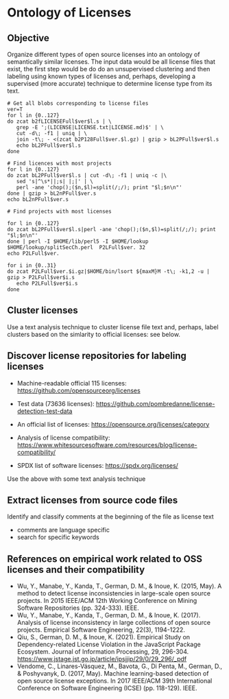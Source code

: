 # Ontology of Licenses

## Objective

Organize different types of open source licenses into an ontology of
semantically similar licenses.  The input data would be all license
files that exist, the first step would be do do an unsupervised
clustering and then labeling using known types of licenses and,
perhaps, developing a supervised (more accurate) technique to
determine license type from its text.

```
# Get all blobs corresponding to license files
ver=T
for l in {0..127}
do zcat b2fLICENSEFull$ver$l.s | \
   grep -E ';(LICENSE|LICENSE.txt|LICENSE.md)$' | \
   cut -d\; -f1 | uniq | \
   join -t\; - <(zcat b2P128Full$ver.$l.gz) | gzip > bL2PFull$ver$l.s
   echo bL2PFull$ver$l.s
done

# Find licences with most projects
for l in {0..127}
do zcat bL2PFull$ver$l.s | cut -d\; -f1 | uniq -c |\
   sed 's|^\s*||;s| |;|' | \
   perl -ane 'chop();($n,$l)=split(/;/); print "$l;$n\n"'
done | gzip > bL2nPFull$ver.s
echo bL2nPFull$ver.s

# Find projects with most licenses

for l in {0..127}
do zcat bL2PFull$ver$l.s|perl -ane 'chop();($n,$l)=split(/;/); print "$l;$n\n"' 
done | perl -I $HOME/lib/perl5 -I $HOME/lookup $HOME/lookup/splitSecCh.perl  P2LFull$ver. 32
echo P2LFull$ver.

for i in {0..31}
do zcat P2LFull$ver.$i.gz|$HOME/bin/lsort ${maxM}M -t\; -k1,2 -u | gzip > P2LFull$ver$i.s
   echo P2LFull$ver$i.s
done
```

## Cluster licenses

Use a text analysis technique to cluster license file text and, perhaps, label clusters based on the simlarity to official licenses: see below. 


## Discover license repositories for labeling licenses

- Machine-readable official 115 licenses: https://github.com/opensourceorg/licenses
- Test data (73636 licenses): https://github.com/pombredanne/license-detection-test-data


- An official list of licenses: https://opensource.org/licenses/category
- Analysis of license compatibility: https://www.whitesourcesoftware.com/resources/blog/license-compatibility/
- SPDX list of software licenses: https://spdx.org/licenses/


Use the above with some text analysis technique 

## Extract licenses from source code files

Identify and classify comments at the beginning of the file as license text
- comments are language specific
- search for specific keywords


## References on empirical work related to OSS licenses and their compatibility

- Wu, Y., Manabe, Y., Kanda, T., German, D. M., & Inoue, K. (2015, May). A method to detect license inconsistencies in large-scale open source projects. In 2015 IEEE/ACM 12th Working Conference on Mining Software Repositories (pp. 324-333). IEEE.
- Wu, Y., Manabe, Y., Kanda, T., German, D. M., & Inoue, K. (2017). Analysis of license inconsistency in large collections of open source projects. Empirical Software Engineering, 22(3), 1194-1222.
- Qiu, S., German, D. M., & Inoue, K. (2021). Empirical Study on Dependency-related License Violation in the JavaScript Package Ecosystem. Journal of Information Processing, 29, 296-304.  https://www.jstage.jst.go.jp/article/ipsjjip/29/0/29_296/_pdf
- Vendome, C., Linares-Vásquez, M., Bavota, G., Di Penta, M., German, D., & Poshyvanyk, D. (2017, May). Machine learning-based detection of open source license exceptions. In 2017 IEEE/ACM 39th International Conference on Software Engineering (ICSE) (pp. 118-129). IEEE.



